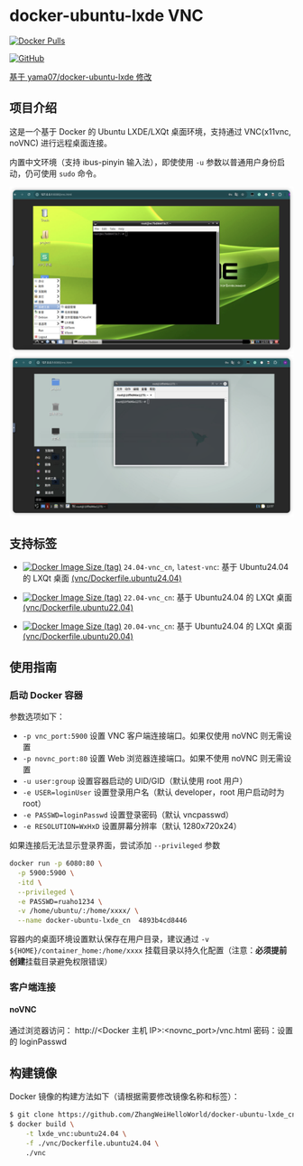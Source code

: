 # docker-ubuntu-lxde VNC

[![Docker Pulls](https://img.shields.io/docker/pulls/dazhangwei/docker-ubuntu-lxde_cn?style=for-the-badge)](https://hub.docker.com/r/dazhangwei/docker-ubuntu-lxde_cn)

[![GitHub](https://img.shields.io/github/license/ZhangWeiHelloWorld/docker-ubuntu-lxde_cn?style=for-the-badge)](https://github.com/ZhangWeiHelloWorld/docker-ubuntu-lxde_cn.git)

[基于 yama07/docker-ubuntu-lxde 修改](https://github.com/yama07/docker-ubuntu-lxde)

## 项目介绍

这是一个基于 Docker 的 Ubuntu LXDE/LXQt 桌面环境，支持通过 VNC(x11vnc, noVNC) 进行远程桌面连接。

内置中文环境（支持 ibus-pinyin 输入法），即使使用 `-u` 参数以普通用户身份启动，仍可使用 `sudo` 命令。

![屏幕截图](https://raw.githubusercontent.com/ZhangWeiHelloWorld/docker-ubuntu-lxde_cn/master/screenshot/ubuntu-22.04_arm.png)
![屏幕截图](https://raw.githubusercontent.com/ZhangWeiHelloWorld/docker-ubuntu-lxde_cn/master/screenshot/ubuntu-24.04_arm.png)

## 支持标签

- [![Docker Image Size (tag)](https://img.shields.io/docker/image-size/dazhangwei/docker-ubuntu-lxde_cn/24.04-vnc_cn?style=flat-square)](https://hub.docker.com/r/dazhangwei/docker-ubuntu-lxde_cn/tags?name=24.04-vnc_cn)
  `24.04-vnc_cn`, `latest-vnc`: 基于 Ubuntu24.04 的 LXQt 桌面 [(vnc/Dockerfile.ubuntu24.04)](https://github.com/ZhangWeiHelloWorld/docker-ubuntu-lxde_cn/blob/master/vnc/Dockerfile.ubuntu24.04)

- [![Docker Image Size (tag)](https://img.shields.io/docker/image-size/dazhangwei/docker-ubuntu-lxde_cn/22.04-vnc_cn?style=flat-square)](https://hub.docker.com/r/dazhangwei/docker-ubuntu-lxde_cn/tags?name=22.04-vnc_cn)
  `22.04-vnc_cn`: 基于 Ubuntu24.04 的 LXQt 桌面 [(vnc/Dockerfile.ubuntu22.04)](https://github.com/ZhangWeiHelloWorld/docker-ubuntu-lxde_cn/blob/master/vnc/Dockerfile.ubuntu22.04)
- [![Docker Image Size (tag)](https://img.shields.io/docker/image-size/dazhangwei/docker-ubuntu-lxde_cn/20.04-vnc_cn?style=flat-square)](https://hub.docker.com/r/dazhangwei/docker-ubuntu-lxde_cn/tags?name=20.04-vnc_cn)
  `20.04-vnc_cn`: 基于 Ubuntu24.04 的 LXQt 桌面 [(vnc/Dockerfile.ubuntu20.04)](https://github.com/ZhangWeiHelloWorld/docker-ubuntu-lxde_cn/blob/master/vnc/Dockerfile.ubuntu20.04)

## 使用指南

### 启动 Docker 容器

参数选项如下：

- `-p vnc_port:5900`
  设置 VNC 客户端连接端口。如果仅使用 noVNC 则无需设置
- `-p novnc_port:80`
  设置 Web 浏览器连接端口。如果不使用 noVNC 则无需设置
- `-u user:group`
  设置容器启动的 UID/GID（默认使用 root 用户）
- `-e USER=loginUser`
  设置登录用户名（默认 developer，root 用户启动时为 root）
- `-e PASSWD=loginPasswd`
  设置登录密码（默认 vncpasswd）
- `-e RESOLUTION=WxHxD`
  设置屏幕分辨率（默认 1280x720x24）

如果连接后无法显示登录界面，尝试添加 `--privileged` 参数

```bash
docker run -p 6080:80 \
  -p 5900:5900 \
  -itd \
  --privileged \
  -e PASSWD=ruaho1234 \
  -v /home/ubuntu/:/home/xxxx/ \
  --name docker-ubuntu-lxde_cn  4893b4cd8446
```

容器内的桌面环境设置默认保存在用户目录，建议通过 `-v ${HOME}/container_home:/home/xxxx` 挂载目录以持久化配置（注意：**必须提前创建**挂载目录避免权限错误）

### 客户端连接

#### noVNC

通过浏览器访问：
http://<Docker 主机 IP>:<novnc_port>/vnc.html
密码：设置的 loginPasswd

## 构建镜像

Docker 镜像的构建方法如下（请根据需要修改镜像名称和标签）：

```bash
$ git clone https://github.com/ZhangWeiHelloWorld/docker-ubuntu-lxde_cn.git
$ docker build \
    -t lxde_vnc:ubuntu24.04 \
    -f ./vnc/Dockerfile.ubuntu24.04 \
    ./vnc
```
